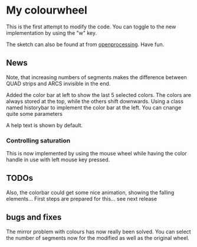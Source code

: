 # My colourwheel

This is the first attempt to modify the code. You can toggle to the new implementation
by using the "w" key. 

The sketch can also be found at from [openprocessing](https://www.openprocessing.org/sketch/429868). Have fun.

## News

Note, that increasing numbers of segments makes the difference between QUAD strips and
ARCS invisible in the end.

Added the color bar at left to show the last 5 selected colors. The colors are always
stored at the top, while the others shift downwards. Using a class named historybar
to implement the color bar at the left. You can cnange quite some parameters

A help text is shown by default.

### Controlling saturation

This is now implemented by using the mouse wheel while having the color handle in use with
left mouse key pressed.

## TODOs

Also, the colorbar could get some nice animation, showing the falling elements... First steps
are prepared for this... see next release

## bugs and fixes

The mirror problem with colours has now really been solved. You can select the number of segments now
for the modified as well as the original wheel.